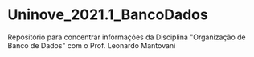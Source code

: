 # Uninove_2021.1_BancoDados
Repositório para concentrar informações da Disciplina "Organização de Banco de Dados" com o Prof. Leonardo Mantovani
